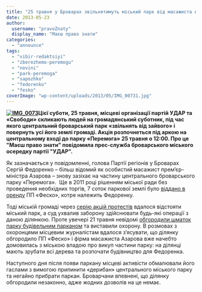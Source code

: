 ```yaml
---
title: "25 травня у Броварах звільнятимуть міський парк від масажиста Азарова"
date: 2013-05-23
author: 
  username: "pravoZnaty"
  display_name: "Маєш право знати"
categories: 
  - "announce"
tags: 
  - "vibir-redaktsiyi"
  - "zberezhemo-peremogu"
  - "novini"
  - "park-peremoga"
  - "sapozhko"
  - "fedorenko"
  - "fesko"
coverImage: "wp-content/uploads/2013/05/IMG_00731.jpg"
---
```


**[![IMG_0073](https://mpz.brovary.org/wp-content/uploads/2013/05/IMG_00731.jpg)](https://mpz.brovary.org/wp-content/uploads/2013/05/IMG_00731.jpg)Цієї суботи, 25 травня, місцеві організації партій УДАР та «Свободи» скликають людей на громадянський суботник, під час якого центральний броварський парк «звільнять від зайвого» і повернуть усі його землі громаді. Акція розпочнеться під аркою на центральному вході до парку «Перемога» 25 травня о 12:00. Про це "Маєш право знати" повідомила прес-служба броварського міського осередку партії "УДАР".**

Як зазначається у повідомленні, голова Партії регіонів у Броварах Сергій Федоренко – більш відомий як особистий масажист прем’єр-міністра Азарова – знову зазіхає на частину центрального броварського парку «Перемога».  Ще в 2011 році рішенням міської ради без проведення необхідних торгів, 7 соток паркової землі було [віддано в оренду](https://mpz.brovary.org/park-peremoga-u-nebezpeci/) ПП «Феско», котре належить Федоренку.

Тоді міській громаді через [серію акцій протестів](https://mpz.brovary.org/u-brovarah-did-moroz-prosit-deputativ-ne-chipaty-park-peremoga/) вдалося відстояти міський парк, а суд ухвалив заборону здійснювати будь-які операції з даною ділянкою. Проте увечері 21 травня невідомі [обгородили шматок парку будівельним парканом](https://mpz.brovary.org/chastinu-parku-peremoga-obgorodili-parkanom-pid-zabudovu-fedorenkom/) та виставили охорону. В розмовах з охоронцями місцевим журналістам вдалося з’ясувати, що ділянку обгородило ПП «Феско» і фірма масажиста Азарова вже начебто домовилась з міською владою про викуп частини парку: на ділянці мають зрубати всі дерева та розпочати будівництво для Федоренка.

Наступного дня після появи паркану місцеві активісти обмалювали його гаслами з вимогою припинити «дерибан» центрального міського парку та негайно прибрати паркан. Броварчани впевнені, що ділянку обгородили незаконно, адже жодних дозволів на це немає.
